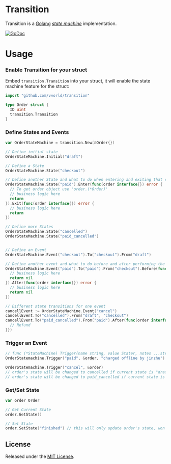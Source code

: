 # Transition

Transition is a [Golang](http://golang.org/) [*state machine*](https://en.wikipedia.org/wiki/Finite-state_machine) implementation.

[![GoDoc](https://godoc.org/github.com/vvorld/transition?status.svg)](https://godoc.org/github.com/vvorld/transition)

# Usage

### Enable Transition for your struct

Embed `transition.Transition` into your struct, it will enable the state machine feature for the struct:

```go
import "github.com/vvorld/transition"

type Order struct {
  ID uint
  transition.Transition
}
```

### Define States and Events

```go
var OrderStateMachine = transition.New(&Order{})

// Define initial state
OrderStateMachine.Initial("draft")

// Define a State
OrderStateMachine.State("checkout")

// Define another State and what to do when entering and exiting that state.
OrderStateMachine.State("paid").Enter(func(order interface{}) error {
  // To get order object use 'order.(*Order)'
  // business logic here
  return
}).Exit(func(order interface{}) error {
  // business logic here
  return
})

// Define more States
OrderStateMachine.State("cancelled")
OrderStateMachine.State("paid_cancelled")


// Define an Event
OrderStateMachine.Event("checkout").To("checkout").From("draft")

// Define another event and what to do before and after performing the transition.
OrderStateMachine.Event("paid").To("paid").From("checkout").Before(func(order interface{}) error {
  // business logic here
  return nil
}).After(func(order interface{}) error {
  // business logic here
  return nil
})

// Different state transitions for one event
cancellEvent := OrderStateMachine.Event("cancel")
cancellEvent.To("cancelled").From("draft", "checkout")
cancellEvent.To("paid_cancelled").From("paid").After(func(order interface{}) error {
  // Refund
}})
```

### Trigger an Event

```go
// func (*StateMachine) Trigger(name string, value Stater, notes ...string) error
OrderStatemachine.Trigger("paid", &order, "charged offline by jinzhu")

OrderStatemachine.Trigger("cancel", &order)
// order's state will be changed to cancelled if current state is "draft"
// order's state will be changed to paid_cancelled if current state is "paid"
```

### Get/Set State

```go
var order Order

// Get Current State
order.GetState()

// Set State
order.SetState("finished") // this will only update order's state, won't save it into database
```

## License

Released under the [MIT License](http://opensource.org/licenses/MIT).

